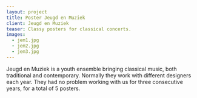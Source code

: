 ```yaml
---
layout: project
title: Poster Jeugd en Muziek
client: Jeugd en Muziek
teaser: Classy posters for classical concerts.
images:
  - jem1.jpg
  - jem2.jpg
  - jem3.jpg
---
```

Jeugd en Muziek is a youth ensemble bringing classical music, both traditional and contemporary. Normally they work with different designers each year. They had no problem working with us for three consecutive years, for a total of 5 posters.